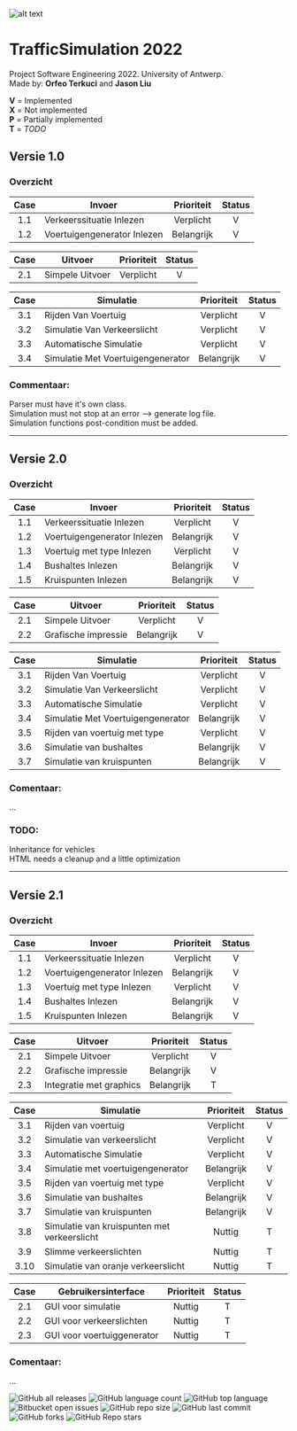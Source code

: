 ![alt text](https://upload.wikimedia.org/wikipedia/commons/e/e3/Universiteit_Antwerpen_logo.svg)
# TrafficSimulation 2022
Project Software Engineering 2022. University of Antwerp.  
Made by: **Orfeo Terkuci** and **Jason Liu**

**V** = Implemented   
**X** = Not implemented  
**P** = Partially implemented  
**T** = _TODO_

## Versie 1.0
### Overzicht

|Case | Invoer                      | Prioriteit   | Status |
|:---:|-----------------------------|:------------:|:------:|
|1.1  | Verkeerssituatie Inlezen    | Verplicht    |   V    | 
|1.2  | Voertuigengenerator Inlezen | Belangrijk   |   V    |

|Case | Uitvoer         | Prioriteit   | Status  |
|:---:|-----------------|:------------:|:-------:|
|2.1  | Simpele Uitvoer | Verplicht    |   V     |

|Case | Simulatie                         | Prioriteit   | Status |
|:---:|-----------------------------------|:------------:|:------:|
|3.1  | Rijden Van Voertuig               | Verplicht    |   V    |
|3.2  | Simulatie Van Verkeerslicht       | Verplicht    |   V    |
|3.3  | Automatische Simulatie            | Verplicht    |   V    |
|3.4  | Simulatie Met Voertuigengenerator | Belangrijk   |   V    |
 
### Commentaar:
Parser must have it's own class.  
Simulation must not stop at an error --> generate log file.  
Simulation functions post-condition must be added.  

----------------------------------------------------------------------

## Versie 2.0  
### Overzicht  

|Case | Invoer                      | Prioriteit   | Status |
|:---:|-----------------------------|:------------:|:------:|
|1.1  | Verkeerssituatie Inlezen    | Verplicht    |   V    | 
|1.2  | Voertuigengenerator Inlezen | Belangrijk   |   V    |
|1.3  | Voertuig met type Inlezen   | Verplicht    |   V    |
|1.4  | Bushaltes Inlezen           | Belangrijk   |   V    |
|1.5  | Kruispunten Inlezen         | Belangrijk   |   V    |

|Case | Uitvoer                 | Prioriteit   | Status |
|:---:|-------------------------|:------------:|:------:|
|2.1  | Simpele Uitvoer         | Verplicht    |   V    |
|2.2  | Grafische impressie     | Belangrijk   |   V    |

|Case | Simulatie                         | Prioriteit   | Status |
|:---:|-----------------------------------|:------------:|:------:|
|3.1  | Rijden Van Voertuig               | Verplicht    |   V    |
|3.2  | Simulatie Van Verkeerslicht       | Verplicht    |   V    |
|3.3  | Automatische Simulatie            | Verplicht    |   V    |
|3.4  | Simulatie Met Voertuigengenerator | Belangrijk   |   V    |
|3.5  | Rijden van voertuig met type      | Verplicht    |   V    |
|3.6  | Simulatie van bushaltes           | Belangrijk   |   V    |
|3.7  | Simulatie van kruispunten         | Belangrijk   |   V    |

### Comentaar:
...
### TODO:
Inheritance for vehicles  
HTML needs a cleanup and a little optimization 

----------------------------------------------------------------------

## Versie 2.1  
### Overzicht  

|Case | Invoer                      | Prioriteit   | Status |
|:---:|-----------------------------|:------------:|:------:|
|1.1  | Verkeerssituatie Inlezen    | Verplicht    |   V    | 
|1.2  | Voertuigengenerator Inlezen | Belangrijk   |   V    |
|1.3  | Voertuig met type Inlezen   | Verplicht    |   V    |
|1.4  | Bushaltes Inlezen           | Belangrijk   |   V    |
|1.5  | Kruispunten Inlezen         | Belangrijk   |   V    |

|Case | Uitvoer                 | Prioriteit   | Status |
|:---:|-------------------------|:------------:|:------:|
|2.1  | Simpele Uitvoer         | Verplicht    |   V    |
|2.2  | Grafische impressie     | Belangrijk   |   V    |
|2.3  | Integratie met graphics | Belangrijk   |   T    |


|Case | Simulatie                                   | Prioriteit   | Status |
|:---:|---------------------------------------------|:------------:|:------:|
|3.1  | Rijden van voertuig                         | Verplicht    |   V    |
|3.2  | Simulatie van verkeerslicht                 | Verplicht    |   V    |
|3.3  | Automatische Simulatie                      | Verplicht    |   V    |
|3.4  | Simulatie met voertuigengenerator           | Belangrijk   |   V    |
|3.5  | Rijden van voertuig met type                | Verplicht    |   V    |
|3.6  | Simulatie van bushaltes                     | Belangrijk   |   V    |
|3.7  | Simulatie van kruispunten                   | Belangrijk   |   V    |
|3.8  | Simulatie van kruispunten met verkeerslicht | Nuttig       |   T    |
|3.9  | Slimme verkeerslichten                      | Nuttig       |   T    |
|3.10 | Simulatie van oranje verkeerslicht          | Nuttig       |   T    |

|Case | Gebruikersinterface                 | Prioriteit   | Status |
|:---:|-------------------------------------|:------------:|:------:|
|2.1  | GUI voor simulatie                  | Nuttig       |   T    |
|2.2  | GUI voor verkeerslichten            | Nuttig       |   T    |
|2.3  | GUI voor voertuiggenerator          | Nuttig       |   T    |

### Comentaar:
...

![GitHub all releases](https://img.shields.io/github/downloads/OrfeoTerkuci/TrafficSimulation2022/total)
![GitHub language count](https://img.shields.io/github/languages/count/OrfeoTerkuci/TrafficSimulation2022)
![GitHub top language](https://img.shields.io/github/languages/top/OrfeoTerkuci/TrafficSimulation2022?color=yellow)
![Bitbucket open issues](https://img.shields.io/bitbucket/issues/OrfeoTerkuci/TrafficSimulation2022)
![GitHub repo size](https://img.shields.io/github/repo-size/OrfeoTerkuci/TrafficSimulation2022)
![GitHub last commit](https://img.shields.io/github/last-commit/OrfeoTerkuci/TrafficSimulation2022)  
![GitHub forks](https://img.shields.io/github/forks/OrfeoTerkuci/TrafficSimulation2022?style=social)
![GitHub Repo stars](https://img.shields.io/github/stars/OrfeoTerkuci/TrafficSimulation2022?style=social)
